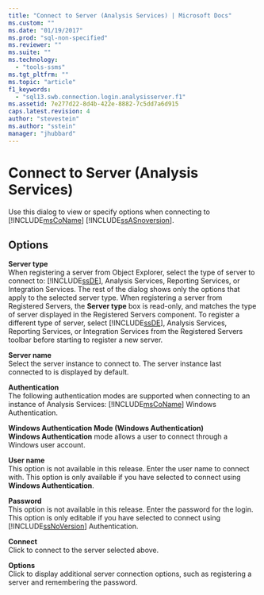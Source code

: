 ```yaml
---
title: "Connect to Server (Analysis Services) | Microsoft Docs"
ms.custom: ""
ms.date: "01/19/2017"
ms.prod: "sql-non-specified"
ms.reviewer: ""
ms.suite: ""
ms.technology: 
  - "tools-ssms"
ms.tgt_pltfrm: ""
ms.topic: "article"
f1_keywords: 
  - "sql13.swb.connection.login.analysisserver.f1"
ms.assetid: 7e277d22-8d4b-422e-8882-7c5dd7a6d915
caps.latest.revision: 4
author: "stevestein"
ms.author: "sstein"
manager: "jhubbard"
---
```

# Connect to Server (Analysis Services)
Use this dialog to view or specify options when connecting to [!INCLUDE[msCoName](../../includes/msconame_md.md)] [!INCLUDE[ssASnoversion](../../includes/ssasnoversion_md.md)].  
  
## Options  
**Server type**  
When registering a server from Object Explorer, select the type of server to connect to: [!INCLUDE[ssDE](../../includes/ssde_md.md)], Analysis Services, Reporting Services, or Integration Services. The rest of the dialog shows only the options that apply to the selected server type. When registering a server from Registered Servers, the **Server type** box is read-only, and matches the type of server displayed in the Registered Servers component. To register a different type of server, select [!INCLUDE[ssDE](../../includes/ssde_md.md)], Analysis Services, Reporting Services, or Integration Services from the Registered Servers toolbar before starting to register a new server.  
  
**Server name**  
Select the server instance to connect to. The server instance last connected to is displayed by default.  
  
**Authentication**  
The following authentication modes are supported when connecting to an instance of Analysis Services: [!INCLUDE[msCoName](../../includes/msconame_md.md)] Windows Authentication.  
  
**Windows Authentication Mode (Windows Authentication)**  
**Windows Authentication** mode allows a user to connect through a Windows user account.  
  
**User name**  
This option is not available in this release. Enter the user name to connect with. This option is only available if you have selected to connect using **Windows Authentication**.  
  
**Password**  
This option is not available in this release. Enter the password for the login. This option is only editable if you have selected to connect using [!INCLUDE[ssNoVersion](../../includes/ssnoversion_md.md)] Authentication.  
  
**Connect**  
Click to connect to the server selected above.  
  
**Options**  
Click to display additional server connection options, such as registering a server and remembering the password.  
  
